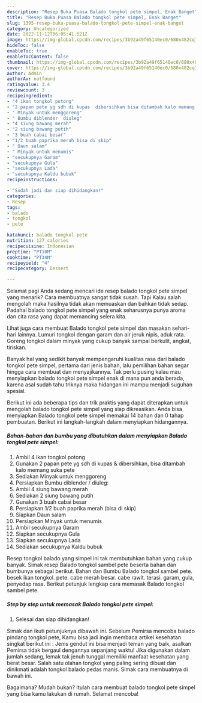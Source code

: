 ```yaml
---
description: "Resep Buka Puasa Balado tongkol pete simpel, Enak Banget"
title: "Resep Buka Puasa Balado tongkol pete simpel, Enak Banget"
slug: 1395-resep-buka-puasa-balado-tongkol-pete-simpel-enak-banget
category: Uncategorized
date: 2022-11-12T06:05:41.521Z
image: https://img-global.cpcdn.com/recipes/3b92a49f65140ec0/680x482cq70/balado-tongkol-pete-simpel-foto-resep-utama.jpg
hideToc: false
enableToc: true
enableTocContent: false
thumbnail: https://img-global.cpcdn.com/recipes/3b92a49f65140ec0/680x482cq70/balado-tongkol-pete-simpel-foto-resep-utama.jpg
cover: https://img-global.cpcdn.com/recipes/3b92a49f65140ec0/680x482cq70/balado-tongkol-pete-simpel-foto-resep-utama.jpg
author: Admin
authorAv: notfound
ratingvalue: 3.4
reviewcount: 3
recipeingredient:
- "4 ikan tongkol potong"
- "2 papan pete yg sdh di kupas  dibersihkan bisa ditambah kalo memang suka pete"
- " Minyak untuk menggoreng"
- " Bumbu diblender  diuleg"
- "4 siung bawang merah"
- "2 siung bawang putih"
- "3 buah cabai besar"
- "1/2 buah paprika merah bisa di skip"
- " Daun salam"
- " Minyak untuk menumis"
- "secukupnya Garam"
- "secukupnya Gula"
- "secukupnya Lada"
- "secukupnya Kaldu bubuk"
recipeinstructions:

- "Sudah jadi dan siap dihidangkan!"
categories:
- Resep
tags:
- balado
- tongkol
- pete

katakunci: balado tongkol pete 
nutrition: 127 calories
recipecuisine: Indonesian
preptime: "PT10M"
cooktime: "PT34M"
recipeyield: "4"
recipecategory: Dessert

---
```



Selamat pagi Anda sedang mencari ide resep balado tongkol pete simpel yang menarik? Cara membuatnya sangat tidak susah. Tapi Kalau salah mengolah maka hasilnya tidak akan memuaskan dan bahkan tidak sedap. Padahal balado tongkol pete simpel yang enak seharusnya punya aroma dan cita rasa yang dapat memancing selera kita.


Lihat juga cara membuat Balado tongkol pete simpel dan masakan sehari-hari lainnya. Lumuri tongkol dengan garam dan air jeruk nipis, aduk rata. Goreng tongkol dalam minyak yang cukup banyak sampai berkulit, angkat, tiriskan.

Banyak hal yang sedikit banyak mempengaruhi kualitas rasa dari balado tongkol pete simpel, pertama dari jenis bahan, lalu pemilihan bahan segar hingga cara membuat dan menyajikannya. Tak perlu pusing kalau mau menyiapkan balado tongkol pete simpel enak di mana pun anda berada, karena asal sudah tahu triknya maka hidangan ini mampu menjadi suguhan spesial.


Berikut ini ada beberapa tips dan trik praktis yang dapat diterapkan untuk mengolah balado tongkol pete simpel yang siap dikreasikan. Anda bisa menyiapkan Balado tongkol pete simpel memakai 14 bahan dan 0 tahap pembuatan. Berikut ini langkah-langkah dalam menyiapkan hidangannya.

<!--inarticleads1-->

##### Bahan-bahan dan bumbu yang dibutuhkan dalam menyiapkan Balado tongkol pete simpel:

1. Ambil 4 ikan tongkol potong
1. Gunakan 2 papan pete yg sdh di kupas &amp; dibersihkan, bisa ditambah kalo memang suka pete
1. Sediakan  Minyak untuk menggoreng
1. Persiapkan  Bumbu diblender / diuleg:
1. Ambil 4 siung bawang merah
1. Sediakan 2 siung bawang putih
1. Gunakan 3 buah cabai besar
1. Persiapkan 1/2 buah paprika merah (bisa di skip)
1. Siapkan  Daun salam
1. Persiapkan  Minyak untuk menumis
1. Ambil secukupnya Garam
1. Siapkan secukupnya Gula
1. Siapkan secukupnya Lada
1. Sediakan secukupnya Kaldu bubuk


Resep tongkol balado yang simpel ini tak membutuhkan bahan yang cukup banyak. Simak resep Balado tongkol sambel pete beserta bahan dan bumbunya sebagai berikut. Bahan dan Bumbu Balado tongkol sambel pete. besek ikan tongkol. pete. cabe merah besar. cabe rawit. terasi. garam, gula, penyedap rasa. Berikut petunjuk lengkap cara memasak Balado tongkol sambel pete. 

<!--inarticleads2-->

##### Step by step untuk memasak Balado tongkol pete simpel:


1. Selesai dan siap dihidangkan!

Simak dan ikuti petunjuknya dibawah ini. Sebelum Pemirsa mencoba balado pindang tongkol pete, Kamu bisa jadi ingin membaca artikel kesehatan singkat berikut ini : Jenis gendut ini bisa menjadi teman yang baik, asalkan Pemirsa tidak bergaul dengannya sepanjang waktu! Jika digunakan dalam jumlah sedang, lemak tak jenuh tunggal memiliki manfaat kesehatan yang berat besar. Salah satu olahan tongkol yang paling sering dibuat dan dinikmati adalah tongkol balado pedas manis. Simak cara membuatnya di bawah ini. 

Bagaimana? Mudah bukan? Itulah cara membuat balado tongkol pete simpel yang bisa kamu lakukan di rumah. Selamat mencoba!
